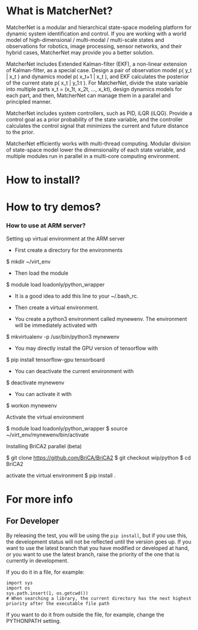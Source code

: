 # What is MatcherNet?

MatcherNet is a modular and hierarchical state-space modeling platform for dynamic system identification and control. If you are working with a world model of high-dimensional / multi-modal / multi-scale states and observations for robotics, image processing, sensor networks, and their hybrid cases, MatcherNet may provide you a better solution.

MatcherNet includes Extended Kalman-filter (EKF), a non-linear extension of Kalman-filter, as a special case. Design a pair of observation model p( y_t | x_t ) and dynamics model p( x_t+1 | x_t ), and EKF calculates the posterior of the current state p( x_t | y_1:t ). For MatcherNet, divide the state variable into multiple parts x_t = (x_1t, x_2t, ..., x_kt), design dynamics models for each part, and then, MatcherNet can manage them in a parallel and principled manner.

MatcherNet includes system controllers, such as PID, iLQR (iLQG). Provide a control goal as a prior probability of the state variable, and the controller calculates the control signal that minimizes the current and future distance to the prior. 

MatcherNet efficiently works with multi-thread computing. Modular division of state-space model lower the dimensionality of each state variable, and multiple modules run in parallel in a multi-core computing environment. 


# How to install?


# How to try demos?




### How to use at ARM server?
Setting up virtual environment at the ARM server

- First create a directory for the environments

$ mkdir ~/virt_env

- Then load the module

$ module load loadonly/python_wrapper

- It is a good idea to add this line to your ~/.bash_rc.

- Then create a virtual environment. 
- You create a python3 environment called mynewenv. The environment will be immediately activated with

$ mkvirtualenv -p /usr/bin/python3 mynewenv

- You may directly install the GPU version of tensorflow with

$ pip install tensorflow-gpu tensorboard

- You can deactivate the current environment with

$ deactivate mynewenv

- You can activate it with

$ workon mynewenv


Activate the virtual environment

$ module load loadonly/python_wrapper
$ source ~/virt_env/mynewenv/bin/activate

Installing BriCA2 parallel (beta)

$ git clone https://github.com/BriCA/BriCA2
$ git checkout wip/python
$ cd BriCA2

activate the virtual environment
$ pip install .

# For more info

## For Developer

By releasing the test, you will be using the `pip install`, but if you use this, the development status will not be reflected until the version goes up.
If you want to use the latest branch that you have modified or developed at hand, or you want to use the latest branch, raise the priority of the one that is currently in development.

If you do it in a file, for example:

```
import sys
import os
sys.path.insert(1, os.getcwd())
# When searching a library, the current directory has the next highest priority after the executable file path
```

If you want to do it from outside the file, for example, change the PYTHONPATH setting.

